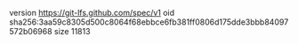 version https://git-lfs.github.com/spec/v1
oid sha256:3aa59c8305d500c8064f68ebbce6fb381ff0806d175dde3bbb84097572b06968
size 11813
